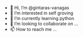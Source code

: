 - 👋 Hi, I’m @gintaras-vanagas
- 👀 I’m interested in self groving
- 🌱 I’m currently learning python
- 💞️ I’m looking to collaborate on ...
- 📫 How to reach me ...

<!---
gintaras-vanagas/gintaras-vanagas is a ✨ special ✨ repository because its `README.md` (this file) appears on your GitHub profile.
You can click the Preview link to take a look at your changes.
--->
